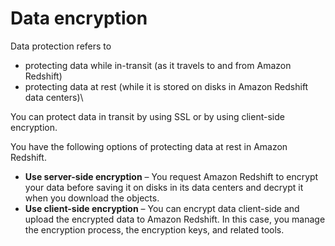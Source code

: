 # Data encryption<a name="security-encryption"></a>

Data protection refers to  
+ protecting data while in\-transit \(as it travels to and from Amazon Redshift\)
+ protecting data at rest \(while it is stored on disks in Amazon Redshift data centers\)\

You can protect data in transit by using SSL or by using client\-side encryption\.

You have the following options of protecting data at rest in Amazon Redshift\.
+ **Use server\-side encryption** – You request Amazon Redshift to encrypt your data before saving it on disks in its data centers and decrypt it when you download the objects\. 
+ **Use client\-side encryption** – You can encrypt data client\-side and upload the encrypted data to Amazon Redshift\. In this case, you manage the encryption process, the encryption keys, and related tools\.
